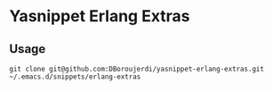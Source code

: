 Yasnippet Erlang Extras
=======================

Usage
-----

``` git clone git@github.com:DBoroujerdi/yasnippet-erlang-extras.git ~/.emacs.d/snippets/erlang-extras ```
